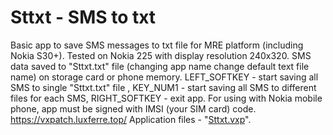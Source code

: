 # Sttxt - SMS to txt
Basic app to save SMS messages to txt file for MRE platform (including Nokia S30+). Tested on Nokia 225 with display resolution 240x320. SMS data saved to "Sttxt.txt" file (changing app name change default text file name) on storage card or phone memory. LEFT_SOFTKEY - start saving all SMS to single "Sttxt.txt" file , KEY_NUM1 - start saving all SMS to different 
files for each SMS, RIGHT_SOFTKEY - exit app. For using with Nokia mobile phone, app must be signed with IMSI (your SIM card) code. https://vxpatch.luxferre.top/ 
Application files - "[Sttxt.vxp](https://github.com/RDZDX/sttxt/blob/main/Sttxt.vxp?raw=true)".
